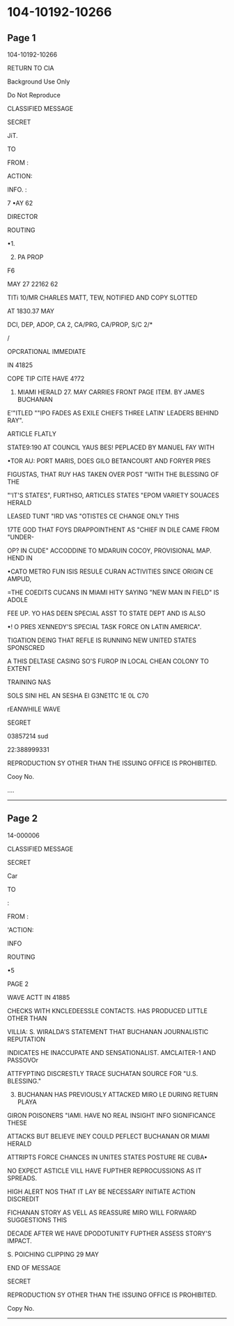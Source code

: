 # 104-10192-10266

## Page 1

104-10192-10266

RETURN TO CIA

Background Use Only

Do Not Reproduce

CLASSIFIED MESSAGE

SECRET

JiT.

TO

FROM :

ACTION:

INFO. :

7 •AY 62

DIRECTOR

ROUTING

•1.

2. PA PROP

F6

MAY 27 22162 62

TITi 10/MR CHARLES MATT, TEW, NOTIFIED AND COPY SLOTTED

AT 1830.37 MAY

DCI, DEP, ADOP, CA 2, CA/PRG, CA/PROP, S/C 2/*

/

OPCRATIONAL IMMEDIATE

IN 41825

COPE TIP CITE HAVE 4?72

1. MIAMI HERALD 27. MAY CARRIES FRONT PAGE ITEM. BY JAMES BUCHANAN

E'"ITLED ""IPO FADES AS EXILE CHIEFS THREE LATIN' LEADERS BEHIND RAY".

ARTICLE FLATLY

STATE9:190 AT COUNCIL YAUS BES! PEPLACED BY MANUEL FAY WITH

•TOR AU: PORT MARIS, DOES GILO BETANCOURT AND FORYER PRES

FIGUSTAS, THAT RUY HAS TAKEN OVER POST "WITH THE BLESSING OF THE

"'IT'S STATES", FURTHSO, ARTICLES STATES "EPOM VARIETY SOUACES HERALD

LEASED TUNT "IRD VAS "OTISTES CE CHANGE ONLY THIS

17TE GOD THAT FOYS DRAPPOINTHENT AS "CHIEF IN DILE CAME FROM "UNDER-

OP? IN CUDE" ACCODDINE TO MDARUIN COCOY, PROVISIONAL MAP. HEND IN

•CATO METRO FUN ISIS RESULE CURAN ACTIVITIES SINCE ORIGIN CE AMPUD,

=THE COEDITS CUCANS IN MIAMI HITY SAYING "NEW MAN IN FIELD" IS ADOLE

FEE UP. YO HAS DEEN SPECIAL ASST TO STATE DEPT AND IS ALSO

•! O PRES XENNEDY'S SPECIAL TASK FORCE ON LATIN AMERICA".

TIGATION DEING THAT REFLE IS RUNNING NEW UNITED STATES SPONSCRED

A THIS DELTASE CASING SO'S FUROP IN LOCAL CHEAN COLONY TO EXTENT

TRAINING NAS

SOLS SINI HEL AN SESHA EI G3NE1TC 1E 0L C70

rEANWHILE WAVE

SEGRET

03857214 sud

22:388999331

REPRODUCTION SY OTHER THAN THE ISSUING OFFICE IS PROHIBITED.

Cooy No.

....

---

## Page 2

14-000006

CLASSIFIED MESSAGE

SECRET

Car

TO

:

FROM :

'ACTION:

INFO

ROUTING

•5

PAGE 2

WAVE ACTT IN 41885

CHECKS WITH KNCLEDEESSLE CONTACTS. HAS PRODUCED LITTLE OTHER THAN

VILLIA: S. WIRALDA'S STATEMENT THAT BUCHANAN JOURNALISTIC REPUTATION

INDICATES HE INACCUPATE AND SENSATIONALIST. AMCLAITER-1 AND PASSOVOr

ATTFYPTING DISCRESTLY TRACE SUCHATAN SOURCE FOR "U.S. BLESSING."

3. BUCHANAN HAS PREVIOUSLY ATTACKED MIRO LE DURING RETURN PLAYA

GIRON POISONERS "IAMI. HAVE NO REAL INSIGHT INFO SIGNIFICANCE THESE

ATTACKS BUT BELIEVE INEY COULD PEFLECT BUCHANAN OR MIAMI HERALD

ATTRIPTS FORCE CHANCES IN UNITES STATES POSTURE RE CUBA•

NO EXPECT ASTICLE VILL HAVE FUPTHER REPROCUSSIONS AS IT SPREADS.

HIGH ALERT NOS THAT IT LAY BE NECESSARY INITIATE ACTION DISCREDIT

FICHANAN STORY AS VELL AS REASSURE MIRO WILL FORWARD SUGGESTIONS THIS

DECADE AFTER WE HAVE DPODOTUNITY FUPTHER ASSESS STORY'S IMPACT.

S. POICHING CLIPPING 29 MAY

END OF MESSAGE

SECRET

REPRODUCTION SY OTHER THAN THE ISSUING OFFICE IS PROHIBITED.

Copy No.

---

